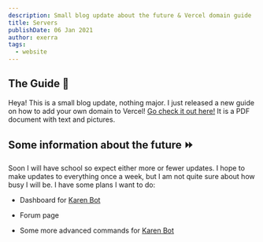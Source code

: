 ```yaml
---
description: Small blog update about the future & Vercel domain guide
title: Servers
publishDate: 06 Jan 2021
author: exerra
tags:
  - website
---
```


## The Guide 🧠

Heya! This is a small blog update, nothing major. I just released a new guide on how to add your own domain to Vercel! [Go check it out here!](https://exerra.xyz/pdf/HowToAddADomainInVercel.pdf) It is a PDF document with text and pictures.

## Some information about the future ⏩

Soon I will have school so expect either more or fewer updates. I hope to make updates to everything once a week, but I am not quite sure about how busy I will be. I have some plans I want to do:

* Dashboard for [Karen Bot](https://karen.exerra.xyz)

* Forum page

* Some more advanced commands for [Karen Bot](https://karen.exerra.xyz) 